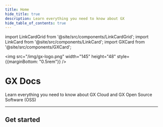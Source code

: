 ```yaml
---
title: Home
hide_title: true
description: Learn everything you need to know about GX
hide_table_of_contents: true
---
```


import LinkCardGrid from '@site/src/components/LinkCardGrid';
import LinkCard from '@site/src/components/LinkCard';
import GXCard from '@site/src/components/GXCard';




<img src="/img/gx-logo.png" width="145" height="48" style={{marginBottom: "0.5rem"}} />

# GX Docs

<p className="DocItem__header-description">Learn everything you need to know about GX Cloud and GX Open Source Software (OSS)</p>

---

<GXCard />

## Get started

<LinkCardGrid>
  <LinkCard topIcon label="Get started with GX Cloud" description="The same great features and functionality as GX OSS in a more accessible format." href="/docs/cloud/setup/setup_cloud" icon="/img/gx_cloud_storage.svg" />
  <LinkCard topIcon label="Get started with GX OSS" description="Get started with our original offering." href="/docs/guides/setup/get_started_lp" icon="/img/oss_icon.svg" />
  <LinkCard topIcon label="GX API" description="View our available APIs." href="" icon="/img/api_icon.svg" />
  <LinkCard topIcon label="Learn" description="Use tutorials and conceptual topics to learn everything you need to know about GX features and functionality." href="" icon="/img/overview_icon.svg" />
</LinkCardGrid>